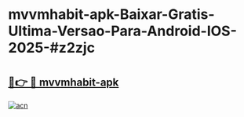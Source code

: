 # mvvmhabit-apk-Baixar-Gratis-Ultima-Versao-Para-Android-IOS-2025-#z2zjc

# <h2><a href="https://ainizakaria.my?title=mvvmhabit-apk&ref=22M">🔗👉 🔴 mvvmhabit-apk</a></h2>

[![acn](https://github.com/user-attachments/assets/0f9c940e-d8b0-45ae-aac7-cd30a18b3e1c)](https://ainizakaria.my?title=mvvmhabit-apk&ref=22M)


